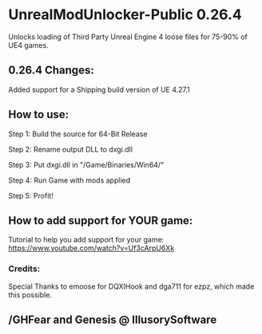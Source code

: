 # UnrealModUnlocker-Public 0.26.4
Unlocks loading of Third Party Unreal Engine 4 loose files for 75-90% of UE4 games.

## 0.26.4 Changes:

Added support for a Shipping build version of UE 4.27.1


## How to use:
Step 1: Build the source for 64-Bit Release

Step 2: Rename output DLL to dxgi.dll

Step 3: Put dxgi.dll in "/Game/Binaries/Win64/"

Step 4: Run Game with mods applied

Step 5: Profit!






## How to add support for YOUR game:
Tutorial to help you add support for your game: https://www.youtube.com/watch?v=Uf3cArpU6Xk



### Credits:
Special Thanks to emoose for DQXIHook and dga711 for ezpz, which made this possible.


## /GHFear and Genesis @ IllusorySoftware
